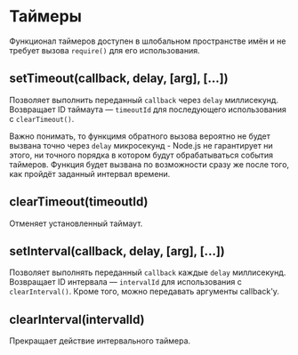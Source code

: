 # Таймеры

Функционал таймеров доступен в шлобальном пространстве имён и не требует вызова `require()` для его использования.

## setTimeout(callback, delay, [arg], [...])

Позволяет выполнить переданный `callback` через `delay` миллисекунд.
Возвращает ID таймаута — `timeoutId` для последующего использования с `clearTimeout()`.

Важно понимать, то функцимя обратного вызова вероятно не будет вызвана точно через `delay` микросекунд -
Node.js не гарантирует ни этого, ни точного порядка в котором будут обрабатываться события таймеров.
Функция будет вызвана по возможности сразу же после того, как пройдёт заданный интервал времени.

## clearTimeout(timeoutId)

Отменяет установленный таймаут.

## setInterval(callback, delay, [arg], [...])

Позволяет выполнять переданный `callback` каждые `delay` миллисекунд.
Возвращает ID интервала — `intervalId` для использования с `clearInterval()`.
Кроме того, можно передавать аргументы callback'у.

## clearInterval(intervalId)

Прекращает действие интервального таймера.

